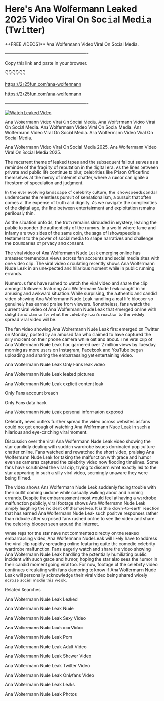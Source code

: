 # Here's Ana Wolfermann Leaked 2025 Video Viral On Soc𝚒al Med𝚒a (Tw𝚒tter)

++FREE VIDEOS]** Ana Wolfermann Video Viral On Social Media.

———————————————————-

Copy this link and paste in your browser.

👇👇👇👇👇👇

https://2k25fun.com/ana-wolfermann

https://2k25fun.com/ana-wolfermann

———————————————————-

[![Watch Leaked Video](https://miro.medium.com/v2/resize:fit:828/format:webp/1*cilzJN44JGOrTw9NJCrNHA.gif "Watch Leaked Video")](https://2k25fun.com/ana-wolfermann)

Ana Wolfermann Video Viral On Social Media. Ana Wolfermann Video Viral On Social Media. Ana Wolfermann Video Viral On Social Media. Ana Wolfermann Video Viral On Social Media. Ana Wolfermann Video Viral On Social Media.

Ana Wolfermann Video Viral On Social Media 2025. Ana Wolfermann Video Viral On Social Media 2025.

The recurrent theme of leaked tapes and the subsequent fallout serves as a reminder of the fragility of reputation in the digital era. As the lines between private and public life continue to blur, celebrities like Prison Officerfind themselves at the mercy of internet chatter, where a rumor can ignite a firestorm of speculation and judgment.

In the ever evolving landscape of celebrity culture, the Ishowspeedscandal underscores the relentless pursuit of sensationalism, a pursuit that often comes at the expense of truth and dignity. As we navigate the complexities of the digital age, the line between entertainment and exploitation remains perilously thin.

As the situation unfolds, the truth remains shrouded in mystery, leaving the public to ponder the authenticity of the rumors. In a world where fame and infamy are two sides of the same coin, the saga of Ishowspeedis a testament to the power of social media to shape narratives and challenge the boundaries of privacy and consent.

The viral video of Ana Wolfermann Nude Leak emerging online has amassed tremendous views across fan accounts and social media sites with one video clip. The viral video circulating recently shows Ana Wolfermann Nude Leak in an unexpected and hilarious moment while in public running errands.

Numerous fans have rushed to watch the viral video and share the clip amongst followers featuring Ana Wolfermann Nude Leak caught in an amusing and awkward situation. While surprising, the authentic and candid video showing Ana Wolfermann Nude Leak handling a real life blooper so genuinely has earned praise from viewers. Nonetheless, fans watch the current viral video of Ana Wolfermann Nude Leak that emerged online with delight and clamor for what the celebrity icon’s reaction to the widely spread viral video will be.

The fan video showing Ana Wolfermann Nude Leak first emerged on Twitter on Monday, posted by an amused fan who claimed to have captured the silly incident on their phone camera while out and about. The viral Clip of Ana Wolfermann Nude Leak had garnered over 2 million views by Tuesday morning as more users on Instagram, Facebook and YouTube began uploading and sharing the embarrassing yet entertaining video.

Ana Wolfermann Nude Leak Only Fans leak video

Ana Wolfermann Nude Leak leaked pictures

Ana Wolfermann Nude Leak explicit content leak

Only Fans account breach

Only Fans data hack

Ana Wolfermann Nude Leak personal information exposed

Celebrity news outlets further spread the video across websites as fans could not get enough of watching Ana Wolfermann Nude Leak in such a hilarious and eye-catching viral moment.

Discussion over the viral Ana Wolfermann Nude Leak video showing the star candidly dealing with sudden wardrobe issues dominated pop culture chatter online. Fans watched and rewatched the short video, praising Ana Wolfermann Nude Leak for taking the malfunction with grace and humor even as cameras captured the celebrity video now flooding timelines. Some fans have scrutinized the viral clip, trying to discern what exactly led to the star appearing in such a silly viral video, seemingly unaware they were being filmed.

The video shows Ana Wolfermann Nude Leak suddenly facing trouble with their outfit coming undone while casually walking about and running errands. Despite the embarrassment most would feel at having a wardrobe malfunction publicly, viral footage shows Ana Wolfermann Nude Leak simply laughing the incident off themselves. It is this down-to-earth reaction that has earned Ana Wolfermann Nude Leak such positive responses rather than ridicule after surprised fans rushed online to see the video and share the celebrity blooper seen around the internet.

While reps for the star have not commented directly on the leaked embarrassing video, Ana Wolfermann Nude Leak will likely have to address the viral clip rapidly spreading online featuring quite the comedic celebrity wardrobe malfunction. Fans eagerly watch and share the video showing Ana Wolfermann Nude Leak handling the potentially humiliating public incident with such grace and humor, hoping the star also sees the humor in their candid moment going viral too. For now, footage of the celebrity video continues circulating with fans clamoring to know if Ana Wolfermann Nude Leak will personally acknowledge their viral video being shared widely across social media this week.

Related Searches

Ana Wolfermann Nude Leak Leaked

Ana Wolfermann Nude Leak Nude

Ana Wolfermann Nude Leak Sexy Video

Ana Wolfermann Nude Leak xxx Video

Ana Wolfermann Nude Leak Porn

Ana Wolfermann Nude Leak Adult Video

Ana Wolfermann Nude Leak Shower Video

Ana Wolfermann Nude Leak Twitter Video

Ana Wolfermann Nude Leak Onlyfans Video

Ana Wolfermann Nude Leak Leaks

Ana Wolfermann Nude Leak Photos